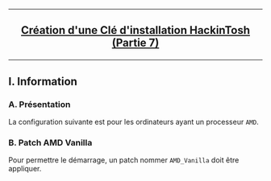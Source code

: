 --------------------------------------------------------------------------------------------------------------------------
## <p align='center'> [Création d'une Clé d'installation HackinTosh (Partie 7)](https://dortania.github.io/OpenCore-Install-Guide/AMD/zen.html#starting-point) </p>

--------------------------------------------------------------------------------------------------------------------------





## I. Information
### A. Présentation
La configuration suivante est pour les ordinateurs ayant un processeur `AMD`.

### B. Patch AMD Vanilla
Pour permettre le démarrage, un patch nommer `AMD_Vanilla` doit être appliquer.
